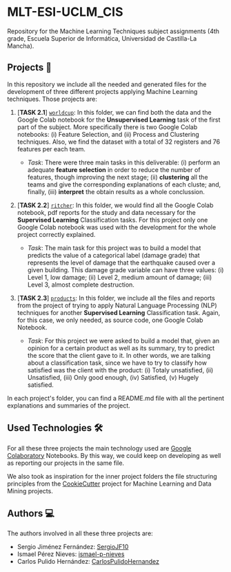 # MLT-ESI-UCLM_CIS
Repository for the Machine Learning Techniques subject assignments (4th grade, Escuela Superior de Informática, Universidad de Castilla-La Mancha).

## Projects 📑
In this repository we include all the needed and generated files for the development of three different projects applying Machine Learning techniques. Those projects are:

1. [**TASK 2.1**] [`worldcup`](https://github.com/SergioJF10/MLT-ESI-UCLM_CIS/tree/main/worldcup=): In this folder, we can find both the data and the Google Colab notebook for the **Unsupervised Learning** task of the first part of the subject. More specifically there is two Google Colab notebooks: (i) Feature Selection, and (ii) Process and Clustering techniques. Also, we find the dataset with a total of 32 registers and 76 features per each team.
    - *Task*: There were three main tasks in this deliverable: (i) perform an adequate **feature selection** in order to reduce the number of features, though improving the next stage; (ii) **clustering** all the teams and give the corresponding explanations of each cluste; and, finally, (iii)  **interpret** the obtain results as a whole conclussion.

2. [**TASK 2.2**] [`ritcher`](https://github.com/SergioJF10/MLT-ESI-UCLM_CIS/tree/main/ritcher): In this folder, we would find all the Google Colab notebook, pdf reports for the study and data necessary for the **Supervised Learning** Classification tasks. For this project only one Google Colab notebook was used with the development for the whole project correctly explained.
    - *Task*: The main task for this project was to build a model that predicts the value of a categorical label (damage grade) that represents the level of damage that the earthquake caused over a given building. This damage grade variable can have three values: (i) Level 1, low damage; (ii) Level 2, medium amount of damage; (iii) Level 3, almost complete destruction.

3. [**TASK 2.3**] [`products`](https://github.com/SergioJF10/MLT-ESI-UCLM_CIS/tree/main/products): In this folder, we include all the files and reports from the project of trying to apply Natural Language Processing (NLP) techniques for another **Supervised Learning** Classification task. Again, for this case, we only needed, as source code, one Google Colab Notebook.
    - *Task*: For this project we were asked to build a model that, given an opinion for a certain product as well as its summary, try to predict the score that the client gave to it. In other words, we are talking about a classification task, since we have to try to classify how satisfied was the client with the product: (i) Totaly unsatisfied, (ii) Unsatisfied, (iii) Only good enough, (iv) Satisfied, (v) Hugely satisfied.

In each project's folder, you can find a README.md file with all the pertinent explanations and summaries of the project.

## Used Technologies 🛠️
For all these three projects the main technology used are [Google Colaboratory](https://colab.research.google.com/?hl=es) Notebooks. By this way, we could keep on developing as well as reporting our projects in the same file.

We also took as inspiration for the inner project folders the file structuring principles from the [CookieCutter](https://drivendata.github.io/cookiecutter-data-science/) project for Machine Learning and Data Mining projects.

## Authors 💻
The authors involved in all these three projects are:
- Sergio Jiménez Fernández: [SergioJF10](https://github.com/SergioJF10)
- Ismael Pérez Nieves: [ismael-p-nieves](https://github.com/ismael-p-nieves)
- Carlos Pulido Hernández: [CarlosPulidoHernandez](https://github.com/CarlosPulidoHernandez)